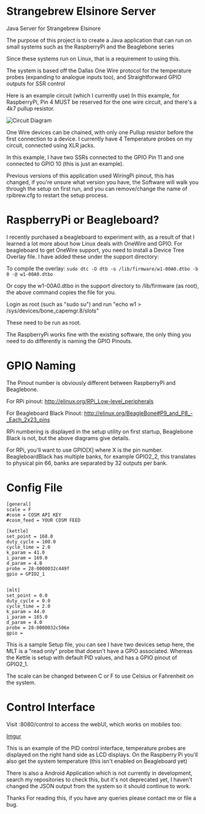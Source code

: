 Strangebrew Elsinore Server
==================


Java Server for Strangebrew Elsinore

The purpose of this project is to create a Java application that can run on small systems such as the RaspberryPi and the Beaglebone series

Since these systems run on Linux, that is a requirement to using this.

The system is based off the Dallas One Wire protocol for the temperature probes (expanding to analogue inputs too), and Straightforward GPIO outputs for SSR control

Here is an example circuit (which I currently use) In this example, for RaspberryPi, Pin 4 MUST be reserved for the one wire circuit, and there's a 4k7 pullup resistor.

![Circuit Diagram](https://raw.github.com/DougEdey/SB_Elsinore_Server/master/img/rpi_circuit.png)

One Wire devices can be chained, with only one Pullup resistor before the first connection to a device. I currently have 4 Temperature probes on my circuit, connected using XLR jacks.

In this example, I have two SSRs connected to the GPIO Pin 11 and one connected to GPIO 10 (this is just an example).

Previous versions of this application used WiringPi pinout, this has changed, if you're unsure what version you have, the Software will walk you through the setup on first run, and you can remove/change the name of rpibrew.cfg to restart the setup process.

RaspberryPi or Beagleboard?
=======================

I recently purchased a beagleboard to experiment with, as a result of that I learned a lot more about how Linux deals with OneWire and GPIO. For beagleboard to get OneWire support, you need to install a Device Tree Overlay file. I have added these under the support directory:

To compile the overlay: 
``` sudo dtc -O dtb -o /lib/firmware/w1-00A0.dtbo -b 0 -@ w1-00A0.dtbo ```

Or copy the w1-00A0.dtbo in the support directory to /lib/firmware (as root), the above command copies the file for you.

Login as root (such as "sudo su") and run "echo w1 > /sys/devices/bone_capemgr.8/slots"

These need to be run as root.

The RaspberryPi works fine with the existing software, the only thing you need to do differently is naming the GPIO Pinouts.

GPIO Naming
===========

The Pinout number is obviously different between RaspberryPi and Beaglebone.

For RPi pinout: http://elinux.org/RPi_Low-level_peripherals

For Beagleboard Black Pinout: http://elinux.org/BeagleBone#P9_and_P8_-_Each_2x23_pins

RPi numbering is displayed in the setup utility on first startup, Beaglebone Black is not, but the above diagrams give details. 

For RPi, you'll want to use GPIO[X] where X is the pin number. BeagleboardBlack has multiple banks, for example GPIO2_2, this translates to physical pin 66, banks are separated by 32 outputs per bank. 

Config File
=========

```
[general]
scale = F
#cosm = COSM API KEY
#cosm_feed = YOUR COSM FEED

[kettle]
set_point = 168.0
duty_cycle = 100.0
cycle_time = 2.0
k_param = 41.0
i_param = 169.0
d_param = 4.0
probe = 28-0000032c449f
gpio = GPIO2_1


[mlt]
set_point = 0.0
duty_cycle = 0.0
cycle_time = 2.0
k_param = 44.0
i_param = 165.0
d_param = 4.0
probe = 28-0000032c506e
gpio = 
```

This is a sample Setup file, you can see I have two devices setup here, the MLT is a "read only" probe that doesn't have a GPIO associated. Whereas the Kettle is setup with default PID values, and has a GPIO pinout of GPIO2_1.

The scale can be changed between C or F to use Celsius or Fahrenheit on the system.

Control Interface
============

Visit <ip of your system>:8080/control to access the webUI, which works on mobiles too:

[Imgur](http://i.imgur.com/CABbHrs)

This is an example of the PID control interface, temperature probes are displayed on the right hand side as LCD displays. On the Raspberry Pi you'll also get the system temperature (this isn't enabled on Beagleboard yet)

There is also a Android Application which is not currently in development, search my repositories to check this, but it's not deprecated yet, I haven't changed the JSON output from the system so it should continue to work.



Thanks For reading this, if you have any queries please contact me or file a bug.
